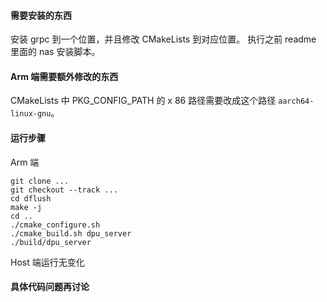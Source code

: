 #### 需要安装的东西
安装 grpc 到一个位置，并且修改 CMakeLists 到对应位置。
执行之前 readme 里面的 nas 安装脚本。
#### Arm 端需要额外修改的东西
CMakeLists 中 PKG_CONFIG_PATH 的 x 86 路径需要改成这个路径 `aarch64-linux-gnu`。
#### 运行步骤
Arm 端
```
git clone ...
git checkout --track ...
cd dflush
make -j
cd ..
./cmake_configure.sh
./cmake_build.sh dpu_server
./build/dpu_server
```
Host 端运行无变化
#### 具体代码问题再讨论

